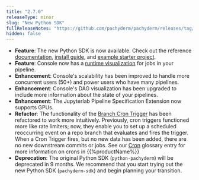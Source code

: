 ```yaml
---
title: "2.7.0"
releaseType: minor 
slug: "New Python SDK"
fullReleaseNotes: "https://github.com/pachyderm/pachyderm/releases/tag/v2.7.0"
hidden: false
---
```


- **Feature**: The new Python SDK is now available. Check out the reference [documentation](/latest/sdk/python/), [install guide](/latest/sdk/install/), and [example starter project](/latest/sdk/starter-project/).
- **Feature**: Console now has a [runtime visualization](/latest/build-dags/pipeline-operations/view-runtimes) for jobs in your pipeline.
- **Enhancement**: Console's scalability has been improved to handle more concurrent users (50+) and power users who have many pipelines.
- **Enhancement**: Console's DAG visualization has been upgraded to include more information about the state of your pipelines.
- **Enhancement**: The Jupyterlab Pipeline Specification Extension now supports GPUs. 
- **Refactor**: The functionality of the [Branch Cron Trigger](/latest/build-dags/branch-operations/set-branch-triggers/) has been refactored to work more intuitively. Previously, cron triggers functioned more like rate limiters; now, they enable you to set up a scheduled reoccurring event on a repo branch that evaluates and fires the trigger. When a Cron Trigger fires, but no new data has been added, there are no new downstream commits or jobs. See our [Cron](/latest/learn/glossary/cron) glossary entry for more information on crons in {{%productName%}}
- **Deprecation**: The original Python SDK (`python-pachyderm`) will be deprecated in 9 months. We recommend that you start trying out the new Python SDK (`pachyderm-sdk`) and begin planning your transition.